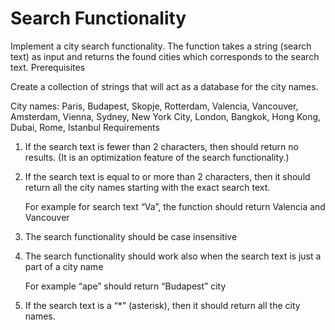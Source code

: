 # Search Functionality

Implement a city search functionality. The function takes a string (search text) as input and returns the found cities which corresponds to the search text.
Prerequisites

Create a collection of strings that will act as a database for the city names.

City names: Paris, Budapest, Skopje, Rotterdam, Valencia, Vancouver, Amsterdam, Vienna, Sydney, New York City, London, Bangkok, Hong Kong, Dubai, Rome, Istanbul
Requirements

1. If the search text is fewer than 2 characters, then should return no results. (It is an optimization feature of the search functionality.)

2. If the search text is equal to or more than 2 characters, then it should return all the city names starting with the exact search text.

    For example for search text “Va”, the function should return Valencia and Vancouver

3. The search functionality should be case insensitive

4. The search functionality should work also when the search text is just a part of a city name

    For example “ape” should return “Budapest” city

5. If the search text is a “*” (asterisk), then it should return all the city names.
